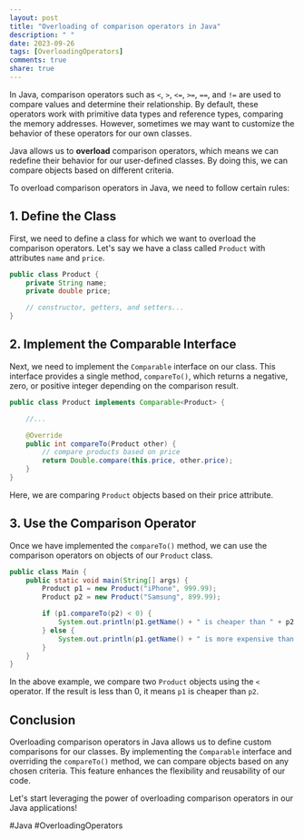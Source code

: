 ```yaml
---
layout: post
title: "Overloading of comparison operators in Java"
description: " "
date: 2023-09-26
tags: [OverloadingOperators]
comments: true
share: true
---
```


In Java, comparison operators such as `<`, `>`, `<=`, `>=`, `==`, and `!=` are used to compare values and determine their relationship. By default, these operators work with primitive data types and reference types, comparing the memory addresses. However, sometimes we may want to customize the behavior of these operators for our own classes.

Java allows us to **overload** comparison operators, which means we can redefine their behavior for our user-defined classes. By doing this, we can compare objects based on different criteria.

To overload comparison operators in Java, we need to follow certain rules:

## 1. Define the Class

First, we need to define a class for which we want to overload the comparison operators. Let's say we have a class called `Product` with attributes `name` and `price`.

```java
public class Product {
    private String name;
    private double price;

    // constructor, getters, and setters...
}
```

## 2. Implement the Comparable Interface

Next, we need to implement the `Comparable` interface on our class. This interface provides a single method, `compareTo()`, which returns a negative, zero, or positive integer depending on the comparison result.

```java
public class Product implements Comparable<Product> {

    //...

    @Override
    public int compareTo(Product other) {
        // compare products based on price
        return Double.compare(this.price, other.price);
    }
}
```

Here, we are comparing `Product` objects based on their price attribute.

## 3. Use the Comparison Operator

Once we have implemented the `compareTo()` method, we can use the comparison operators on objects of our `Product` class.

```java
public class Main {
    public static void main(String[] args) {
        Product p1 = new Product("iPhone", 999.99);
        Product p2 = new Product("Samsung", 899.99);

        if (p1.compareTo(p2) < 0) {
            System.out.println(p1.getName() + " is cheaper than " + p2.getName());
        } else {
            System.out.println(p1.getName() + " is more expensive than " + p2.getName());
        }
    }
}
```

In the above example, we compare two `Product` objects using the `<` operator. If the result is less than 0, it means `p1` is cheaper than `p2`.

## Conclusion

Overloading comparison operators in Java allows us to define custom comparisons for our classes. By implementing the `Comparable` interface and overriding the `compareTo()` method, we can compare objects based on any chosen criteria. This feature enhances the flexibility and reusability of our code.

Let's start leveraging the power of overloading comparison operators in our Java applications!

#Java #OverloadingOperators